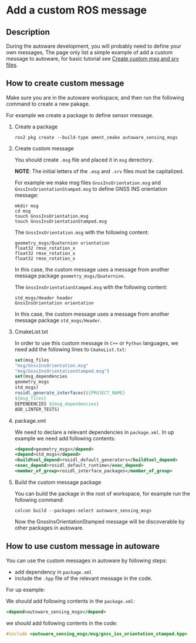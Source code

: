# Add a custom ROS message

## Description

During the autoware development, you will probably need to define your own messages, The page only list a simple example of add a custom message to autoware, for basic tutorial see [Create custom msg and srv files](http://docs.ros.org/en/galactic/Tutorials/Beginner-Client-Libraries/Custom-ROS2-Interfaces.html). 

## How to create custom message

Make sure you are in the autoware workspace, and then run the following command to create a new pakage. 

For example we create a package to define sensor message.
1. Create a package

   ```console
   ros2 pkg create --build-type ament_cmake autoware_sensing_msgs
   ```

1. Create custom message

   You should create `.msg` file and placed it in `msg` derectory.

   **NOTE**:  The initial letters of the `.msg` and `.srv` files must be capitalized. 

   For example we make  msg files `GnssInsOrientation.msg` and `GnssInsOrientationStamped.msg` to define GNSS INS orientation message:


   ```console
   mkdir msg
   cd msg
   touch GnssInsOrientation.msg
   touch GnssInsOrientationStamped.msg
   ```

    The `GnssInsOrientation.msg` with the following content:

    ```
    geometry_msgs/Quaternion orientation
    float32 rmse_rotation_x
    float32 rmse_rotation_x
    float32 rmse_rotation_x
    ``` 

    In this case, the custom message uses a message from another message package `geometry_msgs/Quaternion`.

    The `GnssInsOrientationStamped.msg` with the following content:

    ```
    std_msgs/Header header
    GnssInsOrientation orientation
    ``` 

    In this case, the custom message uses a message from another message package `std_msgs/Header`.

1. CmakeList.txt

   In order to use this custom message in `C++` or `Python` languages, we need add the following lines to `CmakeList.txt`:

   ```cmake
   set(msg_files
   "msg/GnssInsOrientation.msg"
   "msg/GnssInsOrientationStamped.msg")
   set(msg_dependencies
   geometry_msgs
   std_msgs)
   rosidl_generate_interfaces(${PROJECT_NAME}
   ${msg_files}
   DEPENDENCIES ${msg_dependencies}
   ADD_LINTER_TESTS)
   ```                                
   
1. package.xml

   We need to declare a relevant dependencies in `package.xml`. In up example we need add following contents:

   ```xml
   <depend>geometry_msgs</depend>
   <depend>std_msgs</depend>
   <buildtool_depend>rosidl_default_generators</buildtool_depend>
   <exec_depend>rosidl_default_runtime</exec_depend>
   <member_of_group>rosidl_interface_packages</member_of_group>
   ```

1. Build the custom message package

   You can build the package in the root of workspace, for example run the following command:

   ```console
   colcon build --packages-select autoware_sensing_msgs
   ```

   Now the GnssInsOrientationStamped message will be discoverable by other packages in autoware.
## How to use custom message in autoware

You can use the custom messages in autoware by following steps:
- add dependency in `package.xml`
- include the `.hpp` file of the relevant message in the code.

For up example:

We should add following contents in the `package.xml`:

```xml
<depend>autoware_sensing_msgs</depend>
```

we should add following contents in the code:

```c++
#include <autoware_sensing_msgs/msg/gnss_ins_orientation_stamped.hpp>
```
